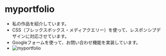 # myportfolio
+ 私の作品を紹介しています。
+ CSS（フレックスボックス・メディアクエリー）を使って、レスポンシブデザインに対応させています。
+ Googleフォームを使って、お問い合わせ機能を実装しています。
+ ![myportfolio](https://github.com/taroumanzz/myportfolio/assets/132829933/246d7e4d-f181-4d84-8cf6-20a646c9f838)
